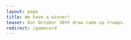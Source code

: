 ```yaml
---
layout: page
title: We have a winner!
teaser: Our October 30th draw came up trumps.
redirect: /gamecard
---
```

